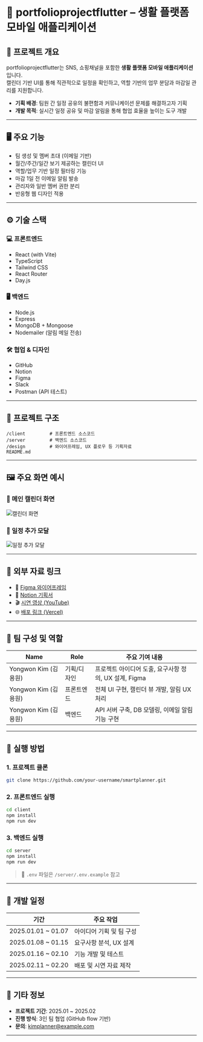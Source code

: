 # 📱 portfolioprojectflutter – 생활 플랫폼 모바일 애플리케이션

## 📌 프로젝트 개요

portfolioprojectflutter는 SNS, 쇼핑채널을 포함한 **생활 플랫폼 모바일 애플리케이션**입니다.  
캘린더 기반 UI를 통해 직관적으로 일정을 확인하고, 역할 기반의 업무 분담과 마감일 관리를 지원합니다.

- **기획 배경**: 팀원 간 일정 공유의 불편함과 커뮤니케이션 문제를 해결하고자 기획
- **개발 목적**: 실시간 일정 공유 및 마감 알림을 통해 협업 효율을 높이는 도구 개발

---

## 🖥 주요 기능

- 팀 생성 및 멤버 초대 (이메일 기반)
- 월간/주간/일간 보기 제공하는 캘린더 UI
- 역할/업무 기반 일정 필터링 기능
- 마감 1일 전 이메일 알림 발송
- 관리자와 일반 멤버 권한 분리
- 반응형 웹 디자인 적용

---

## ⚙️ 기술 스택

### 💻 프론트엔드

- React (with Vite)
- TypeScript
- Tailwind CSS
- React Router
- Day.js

### 🖥 백엔드

- Node.js
- Express
- MongoDB + Mongoose
- Nodemailer (알림 메일 전송)

### 🛠 협업 & 디자인

- GitHub
- Notion
- Figma
- Slack
- Postman (API 테스트)

---

## 📁 프로젝트 구조

```
/client         # 프론트엔드 소스코드
/server         # 백엔드 소스코드
/design         # 와이어프레임, UX 플로우 등 기획자료
README.md
```

---

## 🖼 주요 화면 예시

### 🔹 메인 캘린더 화면

![캘린더 화면](./design/calendar_ui.png)

### 🔹 일정 추가 모달

![일정 추가 모달](./design/schedule_modal.png)

---

## 🔗 외부 자료 링크

- 📄 [Figma 와이어프레임](https://figma.com/your-link)
- 🧾 [Notion 기획서](https://notion.so/your-link)
- 🎬 [시연 영상 (YouTube)](https://youtube.com/your-demo-link)
- 🌐 [배포 링크 (Vercel)](https://smartplanner.vercel.app)

---

## 👥 팀 구성 및 역할

| Name                 | Role        | 주요 기여 내용                                        |
| -------------------- | ----------- | ----------------------------------------------------- |
| Yongwon Kim (김용원) | 기획/디자인 | 프로젝트 아이디어 도출, 요구사항 정의, UX 설계, Figma |
| Yongwon Kim (김용원) | 프론트엔드  | 전체 UI 구현, 캘린더 뷰 개발, 알림 UX 처리            |
| Yongwon Kim (김용원) | 백엔드      | API 서버 구축, DB 모델링, 이메일 알림 기능 구현       |

---

## 🧪 실행 방법

### 1. 프로젝트 클론

```bash
git clone https://github.com/your-username/smartplanner.git
```

### 2. 프론트엔드 실행

```bash
cd client
npm install
npm run dev
```

### 3. 백엔드 실행

```bash
cd server
npm install
npm run dev
```

> 📌 `.env` 파일은 `/server/.env.example` 참고

---

## 📅 개발 일정

| 기간               | 주요 작업                |
| ------------------ | ------------------------ |
| 2025.01.01 ~ 01.07 | 아이디어 기획 및 팀 구성 |
| 2025.01.08 ~ 01.15 | 요구사항 분석, UX 설계   |
| 2025.01.16 ~ 02.10 | 기능 개발 및 테스트      |
| 2025.02.11 ~ 02.20 | 배포 및 시연 자료 제작   |

---

## 📣 기타 정보

- **프로젝트 기간**: 2025.01 ~ 2025.02
- **진행 방식**: 3인 팀 협업 (GitHub flow 기반)
- **문의**: kimplanner@example.com

---
